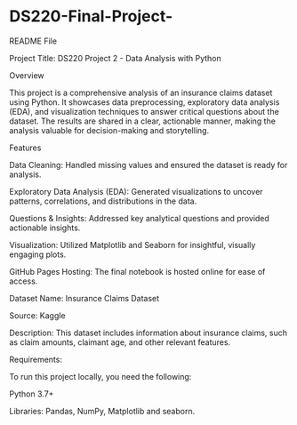 # DS220-Final-Project-
README File

Project Title: DS220 Project 2 - Data Analysis with Python

Overview

This project is a comprehensive analysis of an insurance claims dataset using Python. It showcases data preprocessing, exploratory data analysis (EDA), and visualization techniques to answer critical questions about the dataset. The results are shared in a clear, actionable manner, making the analysis valuable for decision-making and storytelling.

Features

Data Cleaning: Handled missing values and ensured the dataset is ready for analysis.

Exploratory Data Analysis (EDA): Generated visualizations to uncover patterns, correlations, and distributions in the data.

Questions & Insights: Addressed key analytical questions and provided actionable insights.

Visualization: Utilized Matplotlib and Seaborn for insightful, visually engaging plots.

GitHub Pages Hosting: The final notebook is hosted online for ease of access.

Dataset Name: Insurance Claims Dataset

Source: Kaggle

Description: This dataset includes information about insurance claims, such as claim amounts, claimant age, and other relevant features.

Requirements:

To run this project locally, you need the following:

Python 3.7+

Libraries: Pandas, NumPy, Matplotlib and seaborn.
